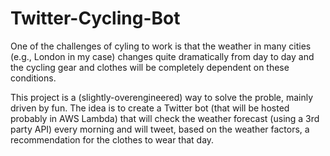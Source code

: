 # Twitter-Cycling-Bot

One of the challenges of cyling to work is that the weather in many cities (e.g., London in my case) changes quite dramatically from day to day and the cycling gear and clothes will be completely dependent on these conditions.

This project is a (slightly-overengineered) way to solve the proble, mainly driven by fun. The idea is to create a Twitter bot (that will be hosted probably in AWS Lambda) that will check the weather forecast (using a 3rd party API) every morning and will tweet, based on the weather factors, a recommendation for the clothes to wear that day.